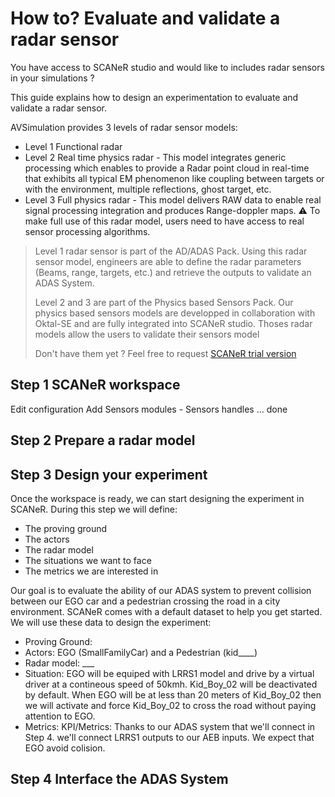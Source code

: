 # How to? Evaluate and validate a radar sensor

You have access to SCANeR studio and would like to includes radar sensors in your simulations ? 

This guide explains how to design an experimentation to evaluate and validate a radar sensor.

AVSimulation provides 3 levels of radar sensor models: 

- Level 1 Functional radar
- Level 2 Real time physics radar - This model integrates generic processing which enables to provide a Radar point cloud in real-time that exhibits all typical EM phenomenon like coupling between targets or with the environment, multiple reflections, ghost target, etc.
- Level 3 Full physics radar - This model delivers RAW data to enable real signal processing integration and produces Range-doppler maps. :warning: To make full use of this radar model, users need to have access to real sensor processing algorithms.

>Level 1 radar sensor is part of the AD/ADAS Pack. Using this radar sensor model, engineers are able to define the radar parameters (Beams, range, targets, etc.) and retrieve the outputs to validate an ADAS System.
>
>Level 2 and 3 are part of the Physics based Sensors Pack. Our physics based sensors models are developped in collaboration with Oktal-SE and are fully integrated into SCANeR studio. Thoses radar models allow the users to validate their sensors model
>
>Don't have them yet ? Feel free to request [SCANeR trial version](https://www.avsimulation.com/scaner-studio-trial/)

## Step 1 SCANeR workspace 
Edit configuration
Add Sensors modules - Sensors handles ...
done 
## Step 2 Prepare a radar model


## Step 3 Design your experiment
Once the workspace is ready, we can start designing the experiment in SCANeR.
During this step we will define:
- The proving ground
- The actors
- The radar model 
- The situations we want to face
- The metrics we are interested in

Our goal is to evaluate the ability of our ADAS system to prevent collision between our EGO car and a pedestrian crossing the road in a city environment. SCANeR comes with a default dataset to help you get started. We will use these data to design the experiment:
- Proving Ground: 
- Actors: EGO (SmallFamilyCar) and a Pedestrian (kid____)
- Radar model: ___
- Situation: EGO will be equiped with LRRS1 model and drive by a virtual driver at a contineous speed of 50kmh. Kid_Boy_02 will be deactivated by default. When EGO will be at less than 20 meters of Kid_Boy_02 then we will activate and force Kid_Boy_02 to cross the road without paying attention to EGO.
- Metrics: KPI/Metrics: Thanks to our ADAS system that we'll connect in Step 4. we'll connect LRRS1 outputs to our AEB inputs. We expect that EGO avoid colision.

## Step 4 Interface the ADAS System
